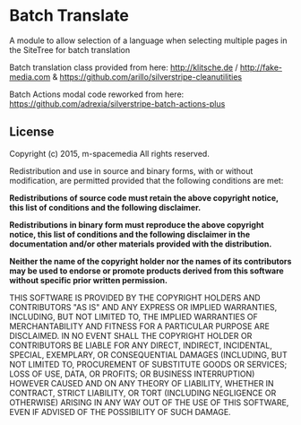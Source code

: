 # Batch Translate
A module to allow selection of a language when selecting multiple pages in the SiteTree for batch translation


Batch translation class provided from here: http://klitsche.de / http://fake-media.com & https://github.com/arillo/silverstripe-cleanutilities

Batch Actions modal code reworked from here: https://github.com/adrexia/silverstripe-batch-actions-plus

## License

Copyright (c) 2015, m-spacemedia All rights reserved.

Redistribution and use in source and binary forms, with or without modification, are permitted provided that the following conditions are met:

**Redistributions of source code must retain the above copyright notice, this list of conditions and the following disclaimer.**

**Redistributions in binary form must reproduce the above copyright notice, this list of conditions and the following disclaimer in the documentation and/or other materials provided with the distribution.**

**Neither the name of the copyright holder nor the names of its contributors may be used to endorse or promote products derived from this software without specific prior written permission.**

THIS SOFTWARE IS PROVIDED BY THE COPYRIGHT HOLDERS AND CONTRIBUTORS "AS IS" AND ANY EXPRESS OR IMPLIED WARRANTIES, INCLUDING, BUT NOT LIMITED TO, THE IMPLIED WARRANTIES OF MERCHANTABILITY AND FITNESS FOR A PARTICULAR PURPOSE ARE DISCLAIMED. IN NO EVENT SHALL THE COPYRIGHT HOLDER OR CONTRIBUTORS BE LIABLE FOR ANY DIRECT, INDIRECT, INCIDENTAL, SPECIAL, EXEMPLARY, OR CONSEQUENTIAL DAMAGES (INCLUDING, BUT NOT LIMITED TO, PROCUREMENT OF SUBSTITUTE GOODS OR SERVICES; LOSS OF USE, DATA, OR PROFITS; OR BUSINESS INTERRUPTION) HOWEVER CAUSED AND ON ANY THEORY OF LIABILITY, WHETHER IN CONTRACT, STRICT LIABILITY, OR TORT (INCLUDING NEGLIGENCE OR OTHERWISE) ARISING IN ANY WAY OUT OF THE USE OF THIS SOFTWARE, EVEN IF ADVISED OF THE POSSIBILITY OF SUCH DAMAGE.
